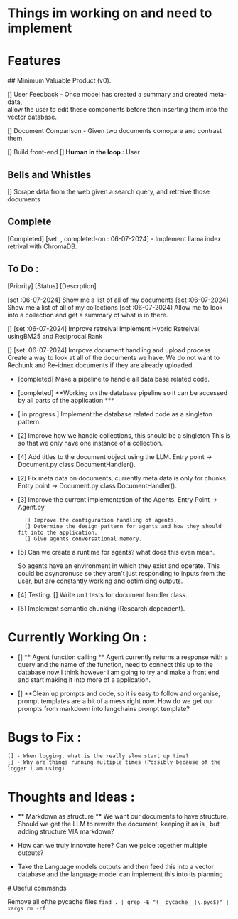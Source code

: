 # Things im working on and need to implement 


# Features 

## Minimum Valuable Product (v0). 

[] User Feedback
    - Once model has created a summary and created meta-data,   
        allow the user to edit these components before then inserting them into the vector database.

[] Document Comparison 
    - Given two documents comopare and contrast them.


[] Build front-end
    [] **Human in the loop :** User 

## Bells and Whistles
[] Scrape data from the web given a search query, and retreive those documents


## Complete

[Completed] [set: , completed-on : 06-07-2024] - Implement llama index retrival with ChromaDB. 


## To Do : 

[Priority] [Status] [Descrption]

[set :06-07-2024] Show me a list of all of my documents
[set :06-07-2024]  Show me a list of all of my collections
[set :06-07-2024] Allow me to look into a collection and get a summary of what is in there.


[] [set :06-07-2024] Improve retreival 
    Implement Hybrid Retreival usingBM25 and Reciprocal Rank

[]  [set: 06-07-2024] Imrpove document handling and upload process
    Create a way to look at all of the documents we have.
    We do not want to Rechunk and Re-idnex documents if they are already uploaded.


- [completed] Make a pipeline to handle all data base related code. 
- [completed] **Working on the database pipeline so it can be accessed by all parts of the application ***


- [ in progress ] Implement the database related code as a singleton pattern.

- [2] Improve how we handle collections, this should be a singleton
     This is so that we only have one instance of a collection.

- [4] Add titles to the document object using the LLM. 
      Entry point -> Document.py
         class DocumentHandler().

- [2] Fix meta data on documents, currently meta data is only for chunks.
      Entry point -> Document.py
         class DocumentHandler().

- [3] Improve the current implementation of the Agents.
      Entry Point -> Agent.py

        [] Improve the configuration handling of agents.
        [] Determine the design pattern for agents and how they should fit into the application.
        [] Give agents conversational memory.

- [5] Can we create a runtime for agents? what does this even mean.

     So agents have an environment in which they exist and operate.
     This could be asyncronuse so they aren't just responding to 
     inputs from the user, but are constantly working and optimising outputs.

- [4] Testing.
    [] Write unit tests for document handler class.


- [5] Implement semantic chunking (Research dependent).


# Currently Working On : 

- [] ** Agent function calling **
    Agent currently returns a response with a query and the name of the function, need to connect this up to the database now
    I think however i am going to try and make a front end and start making it into more of a application.

- [] **Clean up prompts and code, so it is easy to follow and organise, prompt templates are a bit of a mess right now.
How do we get our prompts from markdown into langchains prompt template?


# Bugs to Fix :
    [] - When logging, what is the really slow start up time?
    [] - Why are things running multiple times (Possibly because of the logger i am using)


# Thoughts and Ideas : 

- ** Markdown as structure ** 
     We want our documents to have structure. Should we get the LLM to 
     rewrite the document, keeping it as is , but adding structure VIA markdown?

-   How can we truly innovate here?
        Can we peice together multiple outputs?

- Take the Language models outputs and then feed this into a vector database and the language model can implement this into its planning 


# Useful commands 

Remove all ofthe pycache files 
`find . | grep -E "(__pycache__|\.pyc$)" | xargs rm -rf`
